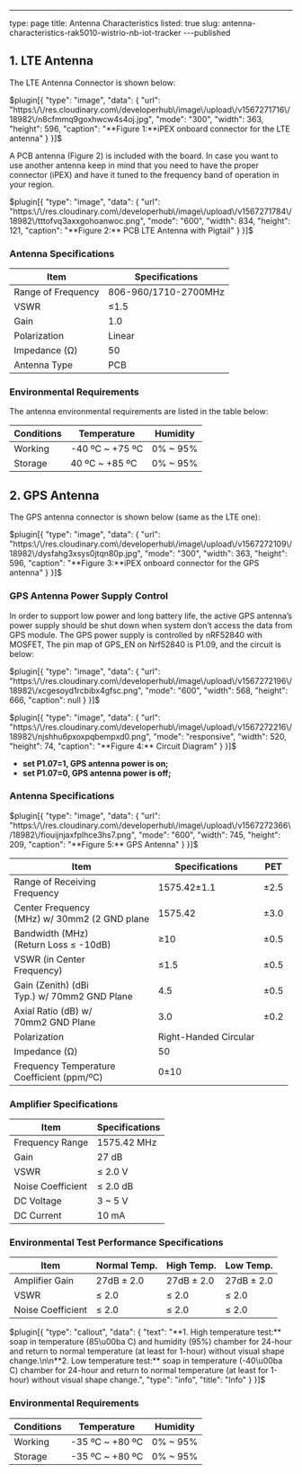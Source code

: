 ---
type: page
title: Antenna Characteristics
listed: true
slug: antenna-characteristics-rak5010-wistrio-nb-iot-tracker
---published

## 1. LTE Antenna

The LTE Antenna Connector is shown below: 

$plugin[{
    "type": "image",
    "data": {
        "url": "https:\/\/res.cloudinary.com\/developerhub\/image\/upload\/v1567271716\/18982\/n8cfmmq9goxhwcw4s4oj.jpg",
        "mode": "300",
        "width": 363,
        "height": 596,
        "caption": "**Figure 1:**iPEX onboard connector for the LTE antenna"
    }
}]$

A PCB antenna (Figure 2) is included with the board. In case you want to use another antenna keep in mind that you need to have the proper connector (iPEX) and have it tuned to the frequency band of operation in your region.

$plugin[{
    "type": "image",
    "data": {
        "url": "https:\/\/res.cloudinary.com\/developerhub\/image\/upload\/v1567271784\/18982\/tttofvq3axxgohoanwoc.png",
        "mode": "600",
        "width": 834,
        "height": 121,
        "caption": "**Figure 2:** PCB LTE Antenna with Pigtail"
    }
}]$

### Antenna Specifications

| **Item** | **Specifications** | 
| ---- | ---- | 
| Range of Frequency | 806-960/1710-2700MHz | 
| VSWR | ≤1.5 | 
| Gain | 1.0 | 
| Polarization | Linear | 
| Impedance (Ω) | 50 | 
| Antenna Type | PCB | 


### Environmental Requirements

The antenna
environmental requirements are listed in the table below:

| **Conditions** | **Temperature** | **Humidity** | 
| ---- | ---- | ---- | 
| Working | -40 ºC ~ +75 ºC | 0% ~ 95% | 
| Storage | 40 ºC ~ +85 ºC | 0% ~ 95% | 


## 2. GPS Antenna

The GPS antenna connector is shown below (same as the LTE one):

$plugin[{
    "type": "image",
    "data": {
        "url": "https:\/\/res.cloudinary.com\/developerhub\/image\/upload\/v1567272109\/18982\/dysfahg3xsys0jtqn80p.jpg",
        "mode": "300",
        "width": 363,
        "height": 596,
        "caption": "**Figure 3:**iPEX onboard connector for the GPS antenna"
    }
}]$

### GPS Antenna Power Supply Control

In order to support low power and long battery life, the active GPS antenna’s power supply should be shut down when system don’t access the data from GPS module. The GPS power supply is controlled by nRF52840 with MOSFET, The pin map of GPS_EN on Nrf52840 is P1.09, and the circuit is below:

$plugin[{
    "type": "image",
    "data": {
        "url": "https:\/\/res.cloudinary.com\/developerhub\/image\/upload\/v1567272196\/18982\/xcgesoyd1rcbibx4gfsc.png",
        "mode": "600",
        "width": 568,
        "height": 666,
        "caption": null
    }
}]$

$plugin[{
    "type": "image",
    "data": {
        "url": "https:\/\/res.cloudinary.com\/developerhub\/image\/upload\/v1567272216\/18982\/njshhu6pxoxpqbempxd0.png",
        "mode": "responsive",
        "width": 520,
        "height": 74,
        "caption": "**Figure 4:** Circuit Diagram"
    }
}]$

- **set P1.07=1, GPS antenna power is on;**
- **set P1.07=0, GPS antenna power is off;**

### Antenna Specifications

$plugin[{
    "type": "image",
    "data": {
        "url": "https:\/\/res.cloudinary.com\/developerhub\/image\/upload\/v1567272366\/18982\/fiouijnjaxfplhce3hs7.png",
        "mode": "600",
        "width": 745,
        "height": 209,
        "caption": "**Figure 5:** GPS Antenna"
    }
}]$

| **Item** | **Specifications** | **PET** | 
| ---- | ---- | ---- | 
| Range of Receiving<br>Frequency | 1575.42±1.1 | ±2.5 | 
| Center Frequency<br>(MHz) w/ 30mm2 (2 GND plane | 1575.42 | ±3.0 | 
| Bandwidth (MHz)<br>(Return Loss ≤ -10dB) | ≥10 | ±0.5 | 
| VSWR (in Center<br>Frequency) | ≤1.5 | ±0.5 | 
| Gain (Zenith) (dBi<br>Typ.) w/ 70mm2 GND Plane | 4.5 | ±0.5 | 
| Axial Ratio (dB) w/<br>70mm2 GND Plane | 3.0 | ±0.2 | 
| Polarization | Right-Handed Circular |  | 
| Impedance (Ω) | 50 |  | 
| Frequency Temperature<br>Coefficient (ppm/ºC) | 0±10 |  | 


### Amplifier Specifications

| **Item** | **Specifications** | 
| ---- | ---- | 
| Frequency Range | 1575.42  MHz | 
| Gain | 27 dB | 
| VSWR | ≤ 2.0 V | 
| Noise Coefficient | ≤ 2.0 dB | 
| DC Voltage | 3 ~ 5 V | 
| DC Current | 10 mA | 


### Environmental Test Performance Specifications

| **Item** | **Normal Temp.** | **High Temp.** | **Low Temp.** | 
| ---- | ---- | ---- | ---- | 
| Amplifier Gain | 27dB ± 2.0 | 27dB ± 2.0 | 27dB ± 2.0 | 
| VSWR | ≤ 2.0 | ≤ 2.0 | ≤ 2.0 | 
| Noise Coefficient | ≤ 2.0 | ≤ 2.0 | ≤ 2.0 | 


$plugin[{
    "type": "callout",
    "data": {
        "text": "**1. High temperature test:** soap in temperature (85\u00ba C) and humidity (95%) chamber for 24-hour and return         to                    normal temperature (at least for 1-hour) without visual shape change.\n\n**2. Low temperature test:**  soap in temperature (-40\u00ba C) chamber for 24-hour and return to normal                                                  temperature (at least for 1-hour) without visual shape change.",
        "type": "info",
        "title": "Info"
    }
}]$

### Environmental Requirements

| **Conditions** | **Temperature** | **Humidity** | 
| ---- | ---- | ---- | 
| Working | -35 ºC ~ +80 ºC | 0% ~ 95% | 
| Storage | -35 ºC ~ +80 ºC | 0% ~ 95% | 


